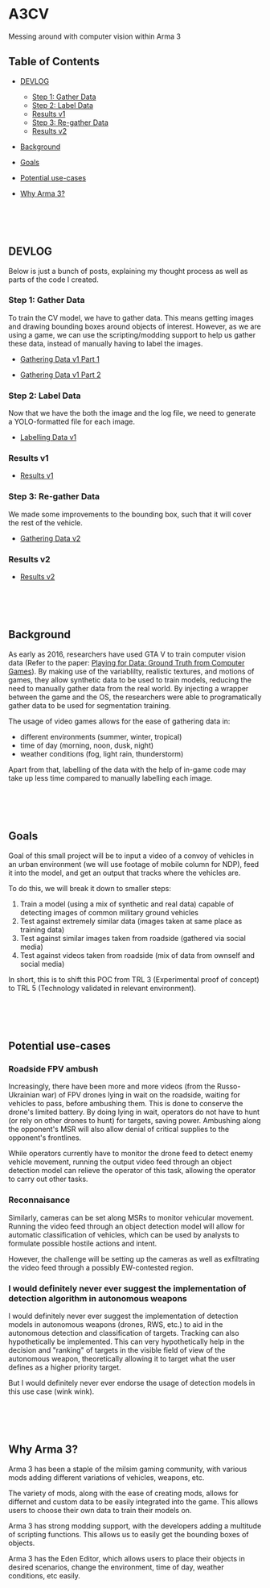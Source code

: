 # A3CV
Messing around with computer vision within Arma 3

## Table of Contents
- [DEVLOG](#devlog)
    - [Step 1: Gather Data](#step-1-gather-data)
    - [Step 2: Label Data](#step-2-label-data)
    - [Results v1](#results-v1)
    - [Step 3: Re-gather Data](#step-2-label-data)
    - [Results v2](#results-v2)

- [Background](#background)
- [Goals](#goals)
- [Potential use-cases](#potential-use-cases)
- [Why Arma 3?](#why-arma-3)

<br/><br/><br/>

## DEVLOG
Below is just a bunch of posts, explaining my thought process as well as parts of the code I created.

### Step 1: Gather Data
To train the CV model, we have to gather data. This means getting images and drawing bounding boxes around objects of interest. However, as we are using a game, we can use the scripting/modding support to help us gather these data, instead of manually having to label the images.

- [Gathering Data v1 Part 1](2025/06/24/gathering-data-v1-part-1)

- [Gathering Data v1 Part 2](2025/07/09/gathering-data-v1-part-2)

### Step 2: Label Data
Now that we have the both the image and the log file, we need to generate a YOLO-formatted file for each image.

- [Labelling Data v1](2025/07/17/labelling-data-v1)

### Results v1
- [Results v1](2025/07/20/results-v1)

### Step 3: Re-gather Data
We made some improvements to the bounding box, such that it will cover the rest of the vehicle.

- [Gathering Data v2](2025/07/23/gathering-data-v2)

### Results v2
- [Results v2](2025/07/30/results-v2)

<br/><br/><br/>

## Background
As early as 2016, researchers have used GTA V to train computer vision data (Refer to the paper: [Playing for Data: Ground Truth from Computer Games](https://arxiv.org/pdf/1608.02192)). By making use of the variablilty, realistic textures, and motions of games, they allow synthetic data to be used to train models, reducing the need to manually gather data from the real world. By injecting a wrapper between the game and the OS, the researchers were able to programatically gather data to be used for segmentation training.

The usage of video games allows for the ease of gathering data in:
- different environments (summer, winter, tropical)
- time of day (morning, noon, dusk, night)
- weather conditions (fog, light rain, thunderstorm)

Apart from that, labelling of the data with the help of in-game code may take up less time compared to manually labelling each image.

<br/><br/><br/>

## Goals
Goal of this small project will be to input a video of a convoy of vehicles in an urban environment (we will use footage of mobile column for NDP), feed it into the model, and get an output that tracks where the vehicles are.

To do this, we will break it down to smaller steps:
1. Train a model (using a mix of synthetic and real data) capable of detecting images of common military ground vehicles
2. Test against extremely similar data (images taken at same place as training data)
3. Test against similar images taken from roadside (gathered via social media)
4. Test against videos taken from roadside (mix of data from ownself and social media)

In short, this is to shift this POC from TRL 3 (Experimental proof of concept) to TRL 5 (Technology validated in relevant environment).

<br/><br/><br/>

## Potential use-cases
### Roadside FPV ambush
Increasingly, there have been more and more videos (from the Russo-Ukrainian war) of FPV drones lying in wait on the roadside, waiting for vehicles to pass, before ambushing them. This is done to conserve the drone's limited battery. By doing lying in wait, operators do not have to hunt (or rely on other drones to hunt) for targets, saving power. Ambushing along the opponent's MSR will also allow denial of critical supplies to the opponent's frontlines.

While operators currently have to monitor the drone feed to detect enemy vehicle movement, running the output video feed through an object detection model can relieve the operator of this task, allowing the operator to carry out other tasks.

### Reconnaisance
Similarly, cameras can be set along MSRs to monitor vehicular movement. Running the video feed through an object detection model will allow for automatic classification of vehicles, which can be used by analysts to formulate possible hostile actions and intent.

However, the challenge will be setting up the cameras as well as exfiltrating the video feed through a possibly EW-contested region.

### I would definitely never ever suggest the implementation of detection algorithm in autonomous weapons
I would definitely never ever suggest the implementation of detection models in autonomous weapons (drones, RWS, etc.) to aid in the autonomous detection and classification of targets. Tracking can also hypothetically be implemented. This can very hypothetically help in the decision and "ranking" of targets in the visible field of view of the autonomous weapon, theoretically allowing it to target what the user defines as a higher priority target.

But I would definitely never ever endorse the usage of detection models in this use case (wink wink).

<br/><br/><br/>

## Why Arma 3?
Arma 3 has been a staple of the milsim gaming community, with various mods adding different variations of vehicles, weapons, etc.

The variety of mods, along with the ease of creating mods, allows for differnet and custom data to be easily integrated into the game. This allows users to choose their own data to train their models on.

Arma 3 has strong modding support, with the developers adding a multitude of scripting functions. This allows us to easily get the bounding boxes of objects.

Arma 3 has the Eden Editor, which allows users to place their objects in desired scenarios, change the environment, time of day, weather conditions, etc easily.

<br/><br/><br/>
